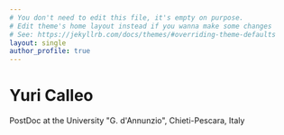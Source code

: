 ```yaml
---
# You don't need to edit this file, it's empty on purpose.
# Edit theme's home layout instead if you wanna make some changes
# See: https://jekyllrb.com/docs/themes/#overriding-theme-defaults
layout: single
author_profile: true
---
```

# Yuri Calleo
PostDoc at the University "G. d'Annunzio", Chieti-Pescara, Italy
